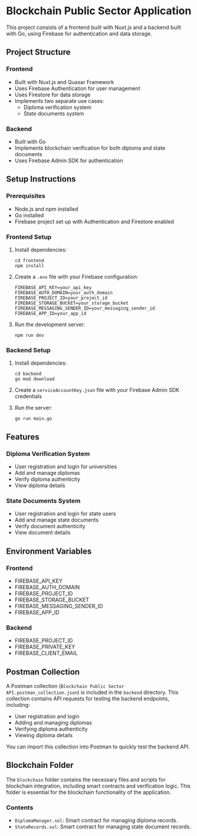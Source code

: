 # Blockchain Public Sector Application

This project consists of a frontend built with Nuxt.js and a backend built with Go, using Firebase for authentication and data storage.

## Project Structure

### Frontend
- Built with Nuxt.js and Quasar Framework
- Uses Firebase Authentication for user management
- Uses Firestore for data storage
- Implements two separate use cases:
  - Diploma verification system
  - State documents system

### Backend
- Built with Go
- Implements blockchain verification for both diploma and state documents
- Uses Firebase Admin SDK for authentication

## Setup Instructions

### Prerequisites
- Node.js and npm installed
- Go installed
- Firebase project set up with Authentication and Firestore enabled

### Frontend Setup

1. Install dependencies:
   ```
   cd frontend
   npm install
   ```

2. Create a `.env` file with your Firebase configuration:
   ```
   FIREBASE_API_KEY=your_api_key
   FIREBASE_AUTH_DOMAIN=your_auth_domain
   FIREBASE_PROJECT_ID=your_project_id
   FIREBASE_STORAGE_BUCKET=your_storage_bucket
   FIREBASE_MESSAGING_SENDER_ID=your_messaging_sender_id
   FIREBASE_APP_ID=your_app_id
   ```

3. Run the development server:
   ```
   npm run dev
   ```

### Backend Setup

1. Install dependencies:
   ```
   cd backend
   go mod download
   ```

2. Create a `serviceAccountKey.json` file with your Firebase Admin SDK credentials

3. Run the server:
   ```
   go run main.go
   ```

## Features

### Diploma Verification System
- User registration and login for universities
- Add and manage diplomas
- Verify diploma authenticity
- View diploma details

### State Documents System
- User registration and login for state users
- Add and manage state documents
- Verify document authenticity
- View document details

## Environment Variables

### Frontend
- FIREBASE_API_KEY
- FIREBASE_AUTH_DOMAIN
- FIREBASE_PROJECT_ID
- FIREBASE_STORAGE_BUCKET
- FIREBASE_MESSAGING_SENDER_ID
- FIREBASE_APP_ID

### Backend
- FIREBASE_PROJECT_ID
- FIREBASE_PRIVATE_KEY
- FIREBASE_CLIENT_EMAIL

## Postman Collection

A Postman collection (`Blockchain Public Sector API.postman_collection.json`) is included in the `backend` directory. This collection contains API requests for testing the backend endpoints, including:
- User registration and login
- Adding and managing diplomas
- Verifying diploma authenticity
- Viewing diploma details

You can import this collection into Postman to quickly test the backend API.

## Blockchain Folder

The `blockchain` folder contains the necessary files and scripts for blockchain integration, including smart contracts and verification logic. This folder is essential for the blockchain functionality of the application.

### Contents
- `DiplomaManager.sol`: Smart contract for managing diploma records.
- `StateRecords.sol`: Smart contract for managing state document records.
